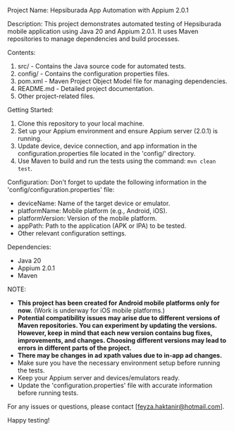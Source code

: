 Project Name: Hepsiburada App Automation with Appium 2.0.1

Description:
This project demonstrates automated testing of Hepsiburada mobile application using Java 20 and Appium 2.0.1. It uses Maven repositories to manage dependencies and build processes.

Contents:
1. src/ - Contains the Java source code for automated tests.
2. config/ - Contains the configuration properties files.
3. pom.xml - Maven Project Object Model file for managing dependencies.
4. README.md - Detailed project documentation.
5. Other project-related files.

Getting Started:
1. Clone this repository to your local machine.
2. Set up your Appium environment and ensure Appium server (2.0.1) is running.
3. Update device, device connection, and app information in the configuration.properties file located in the 'config/' directory.
4. Use Maven to build and run the tests using the command: `mvn clean test`.

Configuration:
Don't forget to update the following information in the 'config/configuration.properties' file:
- deviceName: Name of the target device or emulator.
- platformName: Mobile platform (e.g., Android, iOS).
- platformVersion: Version of the mobile platform.
- appPath: Path to the application (APK or IPA) to be tested.
- Other relevant configuration settings.

Dependencies:
- Java 20
- Appium 2.0.1
- Maven

NOTE:
- **This project has been created for Android mobile platforms only for now.** (Work is underway for iOS mobile platforms.)
- **Potential compatibility issues may arise due to different versions of Maven repositories. You can experiment by updating the versions.
  However, keep in mind that each new version contains bug fixes, improvements, and changes. 
  Choosing different versions may lead to errors in different parts of the project.**
- **There may be changes in ad xpath values due to in-app ad changes.**
- Make sure you have the necessary environment setup before running the tests.
- Keep your Appium server and devices/emulators ready.
- Update the 'configuration.properties' file with accurate information before running tests.

For any issues or questions, please contact [feyza.haktanir@hotmail.com].

Happy testing!
